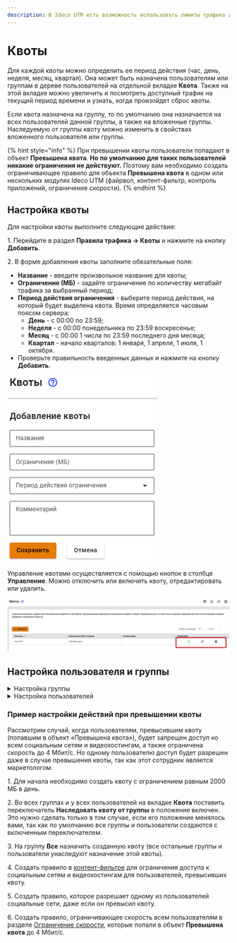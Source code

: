 ```yaml
---
description: В Ideco UTM есть возможность использовать лимиты трафика для пользователей.
---
```


# Квоты

Для каждой квоты можно определить ее период действия (час, день, неделя, месяц, квартал). Она может быть назначена пользователям или группам в дереве пользователей на отдельной вкладке **Квота**. Также на этой вкладке можно увеличить и посмотреть доступный трафик на текущий период времени и узнать, когда произойдет сброс квоты.

Если квота назначена на группу, то по умолчанию она назначается на всех пользователей данной группы, а также на вложенные группы. Наследуемую от группы квоту можно изменить в свойствах вложенного пользователя или группы.

{% hint style="info" %}
При превышении квоты пользователи попадают в объект **Превышена квота**. **Но по умолчанию для таких пользователей никакие ограничения не действуют.** Поэтому вам необходимо создать ограничивающее правило для объекта **Превышена квота** в одном или нескольких модулях Ideco UTM (файрвол, контент-фильтр, контроль приложений, ограничение скорости).
{% endhint %}

## Настройка квоты

Для настройки квоты выполните следующие действия:

1\. Перейдите в раздел **Правила трафика -> Квоты** и нажмите на кнопку **Добавить**.

2\. В форме добавления квоты заполните обязательные поля:

* **Название** - введите произвольное название для квоты;
* **Ограничение (МБ)** - задайте ограничение по количеству мегабайт трафика за выбранный период;
* **Период действия ограничения** - выберите период действия, на который будет выделена квота. Время определяется часовым поясом сервера:
  * **День** - с 00:00 по 23:59;
  * **Неделя** - с 00:00 понедельника по 23:59 воскресенье;
  * **Месяц** - с 00:00 1 числа по 23:59 последнего дня месяца;
  * **Квартал** - начало кварталов: 1 января, 1 апреля, 1 июля, 1 октября.
* Проверьте правильность введенных данных и нажмите на кнопку **Добавить**.

<img src="../../.gitbook/assets/qoutes.png" alt="" data-size="original">

Управление квотами осуществляется с помощью кнопок в столбце **Управление**. Можно отключить или включить квоту, отредактировать или удалить.

<img src="../../.gitbook/assets/create-kvota.png" alt="" data-size="original">

## Настройка пользователя и группы

<details>

<summary>Настройка группы</summary>

Созданные квоты можно применить для групп пользователей на вкладке **Квота**.

Вы можете наследовать квоту от вышестоящей группы, или выбрать другую квоту, для этого потребуется деактивировать переключатель **Наследовать квоту от группы** и выбрать нужную вам квоту.

<img src="../../.gitbook/assets/qoutes-user.gif" alt="" data-size="original">

У группы **Все** имеется отдельный переключатель **Использовать квоты**. Данный параметр позволяет распространить использование квот для всех пользователей.

<img src="../../.gitbook/assets/qoutas-all.gif" alt="" data-size="original">

</details>

<details>

<summary>Настройка пользователей</summary>

Созданные квоты можно применять для пользователей. Управление квотами происходит на вкладке **Квота** у выбранного пользователя.

![](../../.gitbook/assets/quota.png)

На этой вкладке вы можете настроить наследование квоты у группы, в которой состоит пользователь, или назначить ему персональную квоту.

Если квота назначена на пользователя, то можно посмотреть информацию о ней - период действия, доступный трафик и дату сброса квоты. Здесь же можно её увеличить, указав нужное количество мегабайт и нажав на кнопку **Увеличить**.

Чтобы удалить квоту, необходимо снять ее со всех пользователей и групп. Иначе, при попытке удаления квоты появится окно, запрещающее данное действие. Данное окно представлено на скриншоте ниже:

<img src="../../.gitbook/assets/delete-kvota.png" alt="" data-size="original">

</details>

### Пример настройки действий при превышении квоты

Рассмотрим случай, когда пользователям, превысившим квоту (попавшим в объект «Превышена квота»), будет запрещен доступ ко всем социальным сетям и видеохостингам, а также ограничена скорость до 4 Мбит/с. Но одному пользователю доступ будет разрешен даже в случае превышения квоты, так как этот сотрудник является маркетологом.

1\. Для начала необходимо создать квоту с ограничением равным 2000 МБ в день.

2\. Во всех группах и у всех пользователей на вкладке **Квота** поставить переключатель **Наследовать квоту от группы** в положение включен. Это нужно сделать только в том случае, если его положение менялось вами, так как по умолчанию все группы и пользователи создаются с включенным переключателем.

3\. На группу **Все** назначить созданную квоту (все остальные группы и пользователи унаследуют назначение этой квоты).

4\. Создать правило в [контент-фильтре](content-filter/README.md) для ограничения доступа к социальным сетям и видеохостингам для пользователей, превысивших квоту.

5\. Создать правило, которое разрешает одному из пользователей социальные сети, даже если он превысил квоту.

6\. Создать правило, ограничивающее скорость всем пользователям в разделе [Ограничение скорости](shaper.md), которые попали в объект **Превышена квота** до 4 Мбит/с.
